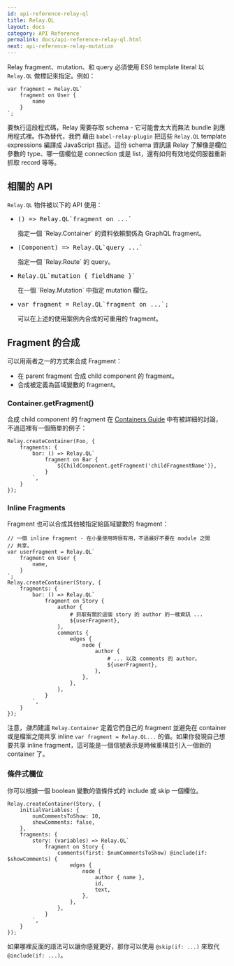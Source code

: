 ```yaml
---
id: api-reference-relay-ql
title: Relay.QL
layout: docs
category: API Reference
permalink: docs/api-reference-relay-ql.html
next: api-reference-relay-mutation
---
```


Relay fragment、mutation、和 query 必須使用 ES6 template literal 以 `Relay.QL` 做標記來指定。例如：

```
var fragment = Relay.QL`
	fragment on User {
		name
	}
`;
```

要執行這段程式碼，Relay 需要存取 schema - 它可能會太大而無法 bundle 到應用程式裡。作為替代，我們 藉由 `babel-relay-plugin` 把這些 `Relay.QL` template expressions 編譯成 JavaScript 描述。這份 schema 資訊讓 Relay 了解像是欄位參數的 type、哪一個欄位是 connection 或是 list，還有如何有效地從伺服器重新抓取 record 等等。

## 相關的 API

`Relay.QL` 物件被以下的 API 使用：

<ul class="apiIndex">
	<li>
		<pre>() => Relay.QL`fragment on ...`</pre>
		指定一個 `Relay.Container` 的資料依賴關係為 GraphQL fragment。
	</li>
	<li>
		<pre>(Component) => Relay.QL`query ...`</pre>
		指定一個 `Relay.Route` 的 query。
	</li>
	<li>
		<pre>Relay.QL`mutation { fieldName }`</pre>
		在一個 `Relay.Mutation` 中指定 mutation 欄位。
	</li>
	<li>
		<pre>var fragment = Relay.QL`fragment on ...`;</pre>
		可以在上述的使用案例內合成的可重用的 fragment。
	</li>
</ul>


## Fragment 的合成

可以用兩者之一的方式來合成 Fragment：

- 在 parent fragment 合成 child component 的 fragment。
- 合成被定義為區域變數的 fragment。

### Container.getFragment()

合成 child component 的 fragment 在 [Containers Guide](guides-containers.html) 中有被詳細的討論，不過這裡有一個簡單的例子：

```{5}
Relay.createContainer(Foo, {
	fragments: {
		bar: () => Relay.QL`
			fragment on Bar {
				${ChildComponent.getFragment('childFragmentName')},
			}
		`,
	}
});
```

### Inline Fragments

Fragment 也可以合成其他被指定給區域變數的 fragment：

```{3-7,14,21}
// 一個 inline fragment - 在小量使用時很有用，不過最好不要在 module 之間
// 共享。
var userFragment = Relay.QL`
	fragment on User {
		name,
	}
`;
Relay.createContainer(Story, {
	fragments: {
		bar: () => Relay.QL`
			fragment on Story {
				author {
					# 抓取有關於這個 story 的 author 的一樣資訊 ...
					${userFragment},
				},
				comments {
					edges {
						node {
							author {
								# ... 以及 comments 的 author。
								${userFragment},
							},
						},
					},
				},
			}
		`,
	}
});
```

注意，*強烈*建議 `Relay.Container` 定義它們自己的 fragment 並避免在 container 或是檔案之間共享 inline `var fragment = Relay.QL...` 的值。如果你發現自己想要共享 inline fragment，這可能是一個信號表示是時候重構並引入一個新的 container 了。

### 條件式欄位

你可以根據一個 boolean 變數的值條件式的 include 或 skip 一個欄位。

```{4,9}
Relay.createContainer(Story, {
	initialVariables: {
		numCommentsToShow: 10,
		showComments: false,
	},
	fragments: {
		story: (variables) => Relay.QL`
			fragment on Story {
				comments(first: $numCommentsToShow) @include(if: $showComments) {
					edges {
						node {
							author { name },
							id,
							text,
						},
					},
				},
			}
		`,
	}
});
```

如果哪裡反面的語法可以讓你感覺更好，那你可以使用 `@skip(if: ...)` 來取代 `@include(if: ...)`。

